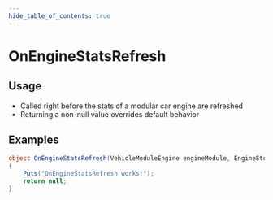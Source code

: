 ```yaml
---
hide_table_of_contents: true
---
```


# OnEngineStatsRefresh

## Usage

* Called right before the stats of a modular car engine are refreshed
* Returning a non-null value overrides default behavior

## Examples

```csharp title=""
object OnEngineStatsRefresh(VehicleModuleEngine engineModule, EngineStorage engineStorage)
{
    Puts("OnEngineStatsRefresh works!");
    return null;
}
```
